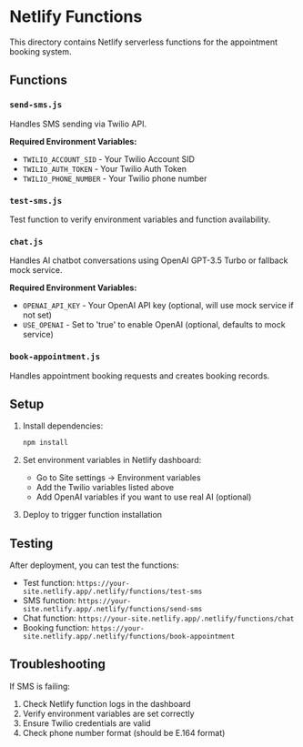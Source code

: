 # Netlify Functions

This directory contains Netlify serverless functions for the appointment booking system.

## Functions

### `send-sms.js`
Handles SMS sending via Twilio API.

**Required Environment Variables:**
- `TWILIO_ACCOUNT_SID` - Your Twilio Account SID
- `TWILIO_AUTH_TOKEN` - Your Twilio Auth Token
- `TWILIO_PHONE_NUMBER` - Your Twilio phone number

### `test-sms.js`
Test function to verify environment variables and function availability.

### `chat.js`
Handles AI chatbot conversations using OpenAI GPT-3.5 Turbo or fallback mock service.

**Required Environment Variables:**
- `OPENAI_API_KEY` - Your OpenAI API key (optional, will use mock service if not set)
- `USE_OPENAI` - Set to 'true' to enable OpenAI (optional, defaults to mock service)

### `book-appointment.js`
Handles appointment booking requests and creates booking records.

## Setup

1. Install dependencies:
   ```bash
   npm install
   ```

2. Set environment variables in Netlify dashboard:
   - Go to Site settings → Environment variables
   - Add the Twilio variables listed above
   - Add OpenAI variables if you want to use real AI (optional)

3. Deploy to trigger function installation

## Testing

After deployment, you can test the functions:

- Test function: `https://your-site.netlify.app/.netlify/functions/test-sms`
- SMS function: `https://your-site.netlify.app/.netlify/functions/send-sms`
- Chat function: `https://your-site.netlify.app/.netlify/functions/chat`
- Booking function: `https://your-site.netlify.app/.netlify/functions/book-appointment`

## Troubleshooting

If SMS is failing:

1. Check Netlify function logs in the dashboard
2. Verify environment variables are set correctly
3. Ensure Twilio credentials are valid
4. Check phone number format (should be E.164 format) 